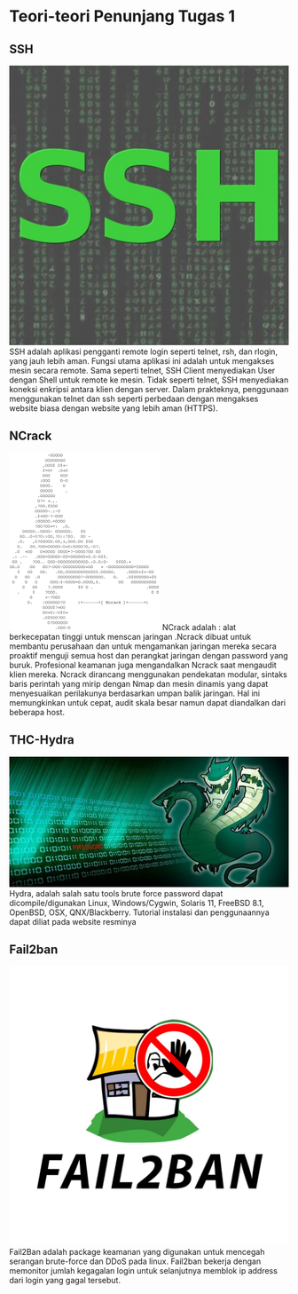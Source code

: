 # Teori-teori Penunjang Tugas 1
## SSH
![](/assets/teori-tugas1/ssh.png)
SSH adalah aplikasi pengganti remote login seperti telnet, rsh, dan rlogin, yang jauh lebih aman. Fungsi utama aplikasi ini adalah untuk mengakses mesin secara remote. Sama seperti telnet, SSH Client menyediakan User dengan  Shell untuk remote ke mesin. Tidak seperti telnet, SSH menyediakan koneksi enkripsi antara klien dengan server. Dalam prakteknya, penggunaan menggunakan telnet dan ssh seperti perbedaan dengan mengakses website biasa dengan website yang lebih aman (HTTPS).
## NCrack
![](/assets/teori-tugas1/ncrack.png)
NCrack adalah : alat berkecepatan tinggi untuk menscan jaringan .Ncrack dibuat untuk membantu perusahaan dan untuk mengamankan jaringan mereka secara proaktif menguji semua host dan perangkat jaringan dengan password yang buruk. Profesional keamanan juga mengandalkan Ncrack saat mengaudit klien mereka. Ncrack dirancang menggunakan pendekatan modular, sintaks baris perintah yang mirip dengan Nmap dan mesin dinamis yang dapat menyesuaikan perilakunya berdasarkan umpan balik jaringan. Hal ini memungkinkan untuk cepat, audit skala besar namun dapat diandalkan dari beberapa host.
## THC-Hydra
![](/assets/teori-tugas1/hydra.png)
Hydra, adalah salah satu tools brute force password dapat dicompile/digunakan Linux, Windows/Cygwin, Solaris 11, FreeBSD 8.1, OpenBSD, OSX, QNX/Blackberry. Tutorial instalasi dan penggunaannya dapat diliat pada website resminya
## Fail2ban
![](/assets/teori-tugas1/fail2ban.png)
Fail2Ban adalah package keamanan yang digunakan untuk mencegah serangan brute-force dan DDoS pada linux. Fail2ban bekerja dengan memonitor jumlah kegagalan login untuk selanjutnya memblok ip address dari login yang gagal tersebut.
